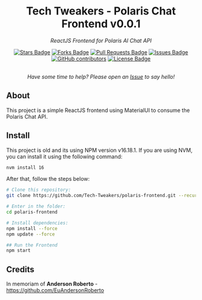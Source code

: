 <h1 align="center">Tech Tweakers - Polaris Chat Frontend v0.0.1 </h1>
<p align="center"><i>ReactJS Frontend for Polaris AI Chat API</i></p>

<div align="center">
  <a href="https://github.com/Tech-Tweakers/polaris-frontend/stargazers"><img src="https://img.shields.io/github/stars/andreh1982/ecaterminal" alt="Stars Badge"/></a>
<a href="https://github.com/Tech-Tweakers/polaris-frontend/network/members"><img src="https://img.shields.io/github/forks/andreh1982/ecaterminal" alt="Forks Badge"/></a>
<a href="https://github.com/Tech-Tweakers/polaris-frontend/pulls"><img src="https://img.shields.io/github/issues-pr/andreh1982/ecaterminal" alt="Pull Requests Badge"/></a>
<a href="https://github.com/Tech-Tweakers/polaris-frontend/issues"><img src="https://img.shields.io/github/issues/andreh1982/ecaterminal" alt="Issues Badge"/></a>
<a href="https://github.com/Tech-Tweakers/polaris-frontend/graphs/contributors"><img alt="GitHub contributors" src="https://img.shields.io/github/contributors/andreh1982/ecaterminal?color=2b9348"></a>
<a href="https://github.com/Tech-Tweakers/polaris-frontend/blob/master/LICENSE"><img src="https://img.shields.io/github/license/andreh1982/ecaterminal?color=2b9348" alt="License Badge"/></a>
</div>

<br>
<p align="center"><i>Have some time to help? Please open an <a href="https://github.com/Tech-Tweakers/polaris-frontend/issues/new">Issue</a> to say hello!</i></p>

## About

This project is a simple ReactJS frontend using MaterialUI to consume the Polaris Chat API.

## Install

This project is old and its using NPM version v16.18.1. If you are using NVM, you can install it using the following command:

```bash
nvm install 16
```
After that, follow the steps below:

```bash
# Clone this repository:
git clone https://github.com/Tech-Tweakers/polaris-frontend.git --recurse-submodules

# Enter in the folder:
cd polaris-frontend

# Install dependencies:
npm install --force
npm update --force

## Run the Frontend
npm start
```

## Credits

In memoriam of **Anderson Roberto** - https://github.com/EuAndersonRoberto 
